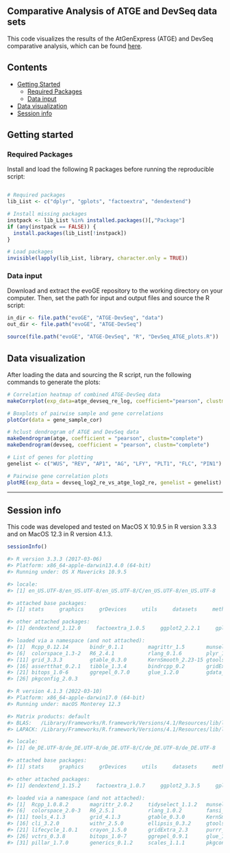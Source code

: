 ## Comparative Analysis of ATGE and DevSeq data sets

This code visualizes the results of the AtGenExpress (ATGE) and DevSeq comparative analysis, which can be found [here](https://github.com/schustischuster/ATGE-DevSeq).


## Contents

* [Getting Started](#getting-started)
  * [Required Packages](#required-packages)
  * [Data input](#data-input)
* [Data visualization](#data-visualization)
* [Session info](#session-info)


## Getting started


### Required Packages
Install and load the following R packages before running the reproducible script:

```R

# Required packages
lib_List <- c("dplyr", "gplots", "factoextra", "dendextend")

# Install missing packages
instpack <- lib_List %in% installed.packages()[,"Package"]
if (any(instpack == FALSE)) {
  install.packages(lib_List[!instpack])
}

# Load packages
invisible(lapply(lib_List, library, character.only = TRUE))

```
  
### Data input
Download and extract the evoGE repository to the working directory on your computer. Then, set the path for input and output files and source the R script:

```R
in_dir <- file.path("evoGE", "ATGE-DevSeq", "data")
out_dir <- file.path("evoGE", "ATGE-DevSeq")

source(file.path("evoGE", "ATGE-DevSeq", "R", "DevSeq_ATGE_plots.R"))

```

## Data visualization

After loading the data and sourcing the R script, run the following commands to generate the plots:

```R
# Correlation heatmap of combined ATGE-DevSeq data
makeCorrplot(exp_data=atge_devseq_re_log, coefficient="pearson", clustm="complete")

# Boxplots of pairwise sample and gene correlations
plotCor(data = gene_sample_cor)

# hclust dendrogram of ATGE and DevSeq data
makeDendrogram(atge, coefficient = "pearson", clustm="complete")
makeDendrogram(devseq, coefficient = "pearson", clustm="complete")

# List of genes for plotting
genelist <- c("WUS", "REV", "AP1", "AG", "LFY", "PLT1", "FLC", "PIN1")

# Pairwise gene correlation plots
plotRE(exp_data = devseq_log2_re_vs_atge_log2_re, genelist = genelist)

```

---
## Session info

This code was developed and tested on MacOS X 10.9.5 in R version 3.3.3 and on MacOS 12.3 in R version 4.1.3. 

```R
sessionInfo()
```

```R
#> R version 3.3.3 (2017-03-06)
#> Platform: x86_64-apple-darwin13.4.0 (64-bit)
#> Running under: OS X Mavericks 10.9.5

#> locale:
#> [1] en_US.UTF-8/en_US.UTF-8/en_US.UTF-8/C/en_US.UTF-8/en_US.UTF-8

#> attached base packages:
#> [1] stats     graphics     grDevices     utils     datasets     methods     base   

#> other attached packages:
#> [1] dendextend_1.12.0     factoextra_1.0.5     ggplot2_2.2.1     gplots_3.0.1.1     dplyr_0.7.4 

#> loaded via a namespace (and not attached):
#> [1]  Rcpp_0.12.14       bindr_0.1.1        magrittr_1.5       munsell_0.5.0      viridisLite_0.3.0 
#> [6]  colorspace_1.3-2   R6_2.4.1           rlang_0.1.6        plyr_1.8.4         caTools_1.17.1    
#> [11] grid_3.3.3         gtable_0.3.0       KernSmooth_2.23-15 gtools_3.5.0       lazyeval_0.2.1    
#> [16] assertthat_0.2.1   tibble_1.3.4       bindrcpp_0.2       gridExtra_2.3      viridis_0.5.1     
#> [21] bitops_1.0-6       ggrepel_0.7.0      glue_1.2.0         gdata_2.18.0       scales_0.5.0      
#> [26] pkgconfig_2.0.3  

```

```R
#> R version 4.1.3 (2022-03-10)
#> Platform: x86_64-apple-darwin17.0 (64-bit)
#> Running under: macOS Monterey 12.3

#> Matrix products: default
#> BLAS:   /Library/Frameworks/R.framework/Versions/4.1/Resources/lib/libRblas.0.dylib
#> LAPACK: /Library/Frameworks/R.framework/Versions/4.1/Resources/lib/libRlapack.dylib

#> locale:
#> [1] de_DE.UTF-8/de_DE.UTF-8/de_DE.UTF-8/C/de_DE.UTF-8/de_DE.UTF-8

#> attached base packages:
#> [1] stats     graphics     grDevices     utils     datasets     methods     base     

#> other attached packages:
#> [1] dendextend_1.15.2     factoextra_1.0.7     ggplot2_3.3.5     gplots_3.1.1     dplyr_1.0.8      

#> loaded via a namespace (and not attached):
#> [1]  Rcpp_1.0.8.2       magrittr_2.0.2     tidyselect_1.1.2   munsell_0.5.0      viridisLite_0.4.0 
#> [6]  colorspace_2.0-3   R6_2.5.1           rlang_1.0.2        fansi_1.0.2        caTools_1.18.2    
#> [11] tools_4.1.3        grid_4.1.3         gtable_0.3.0       KernSmooth_2.23-20 utf8_1.2.2        
#> [16] cli_3.2.0          withr_2.5.0        ellipsis_0.3.2     gtools_3.9.2       tibble_3.1.6      
#> [21] lifecycle_1.0.1    crayon_1.5.0       gridExtra_2.3      purrr_0.3.4        viridis_0.6.2     
#> [26] vctrs_0.3.8        bitops_1.0-7       ggrepel_0.9.1      glue_1.6.2         compiler_4.1.3    
#> [31] pillar_1.7.0       generics_0.1.2     scales_1.1.1       pkgconfig_2.0.3  

```
